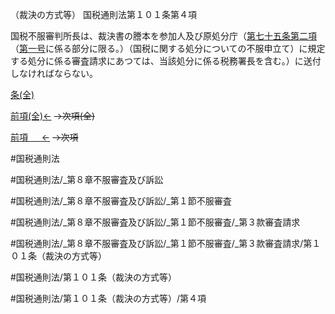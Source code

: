 （裁決の方式等）
国税通則法第１０１条第４項

国税不服審判所長は、裁決書の謄本を参加人及び原処分庁（[第七十五条第二項](国税通則法＿＿＿＿＿第７５条第２項)（[第一号](国税通則法＿＿＿＿＿第１０１条第４項第１号)に係る部分に限る。）（国税に関する処分についての不服申立て）に規定する処分に係る審査請求にあつては、当該処分に係る税務署長を含む。）に送付しなければならない。

[条(全)](国税通則法＿＿＿＿＿第１０１条_.md)

[前項(全)←](国税通則法＿＿＿＿＿第１０１条第３項_.md)  ~~→次項(全)~~

[前項 　 ←](国税通則法＿＿＿＿＿第１０１条第３項.md)  ~~→次項~~



#国税通則法

#国税通則法/_第８章不服審査及び訴訟

#国税通則法/_第８章不服審査及び訴訟/_第１節不服審査

#国税通則法/_第８章不服審査及び訴訟/_第１節不服審査/_第３款審査請求

#国税通則法/_第８章不服審査及び訴訟/_第１節不服審査/_第３款審査請求/第１０１条（裁決の方式等）

#国税通則法/第１０１条（裁決の方式等）

#国税通則法/第１０１条（裁決の方式等）/第４項

